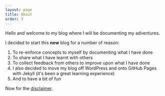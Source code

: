 ```yaml
---
layout: page
title: About
order: 3
---
```


Hello and welcome to my blog where I will be documenting my adventures. 

I decided to start this **new** blog for a number of reason:

1. To re-enforce concepts to myself by documenting what I have done
2. To share what I have learnt with others
3. To collect feedback from others to improve upon what I have done
4. I also decided to move my blog off WordPress and onto GitHub Pages with Jekyll (it's been a great learning experience)
5. And to have a bit of fun

Now for the [disclaimer](/docs/Disclaimer.html).
